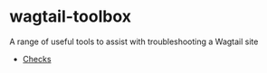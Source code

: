 # wagtail-toolbox

A range of useful tools to assist with troubleshooting a Wagtail site

- [Checks](./wagtail_toolbox/checks/README.md)
